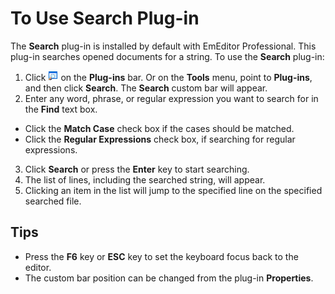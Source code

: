 # To Use Search Plug-in

The **Search** plug-in is installed by default with EmEditor Professional. This plug-in searches opened documents for a string. To use the **Search** plug-in:

1. Click **![Search](../../images/plugin_search.gif)** on the **Plug-ins** bar. Or on the **Tools** menu, point to **Plug-ins**, and then click **Search**. The **Search** custom bar will appear.
2. Enter any word, phrase, or regular expression you want to search for in the **Find** text box.

- Click the **Match Case** check box if the cases should be matched.
- Click the **Regular Expressions** check box, if searching for regular expressions.
3. Click **Search** or press the **Enter** key to start searching.
4. The list of lines, including the searched string, will appear.
5. Clicking an item in the list will jump to the specified line on the specified searched file.

## Tips

- Press the **F6** key or **ESC** key to set the keyboard focus back to the editor.
- The custom bar position can be changed from the plug-in **Properties**.
